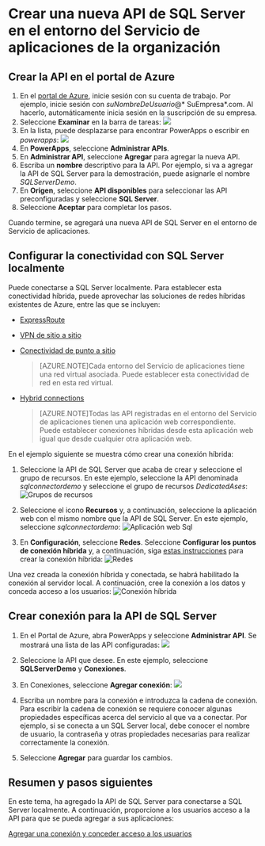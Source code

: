 <properties
	pageTitle="Agregar la API de SQL Server a PowerApps Enterprise | Microsoft Azure"
	description="Crear o configurar una nueva API de SQL Server en el entorno del Servicio de aplicaciones de la organización y agregar una conexión a datos localmente"
	services=""
    suite="powerapps"
	documentationCenter="" 
	authors="linhtranms"
	manager="dwrede"
	editor=""/>


<tags
   ms.service="powerapps"
   ms.devlang="na"
   ms.topic="article"
   ms.tgt_pltfrm="na"
   ms.workload="na" 
   ms.date="11/25/2015"
   ms.author="litran"/>


# Crear una nueva API de SQL Server en el entorno del Servicio de aplicaciones de la organización

## Crear la API en el portal de Azure

1. En el [portal de Azure](https://portal.azure.com/), inicie sesión con su cuenta de trabajo. Por ejemplo, inicie sesión con *suNombreDeUsuario*@* SuEmpresa*.com. Al hacerlo, automáticamente inicia sesión en la suscripción de su empresa. 
2. Seleccione **Examinar** en la barra de tareas: ![][14]  
3. En la lista, puede desplazarse para encontrar PowerApps o escribir en *powerapps*: ![][15]  
4. En **PowerApps**, seleccione **Administrar APIs**.
5. En **Administrar API**, seleccione **Agregar** para agregar la nueva API.
6. Escriba un **nombre** descriptivo para la API. Por ejemplo, si va a agregar la API de SQL Server para la demostración, puede asignarle el nombre *SQLServerDemo*.  	
7. En **Origen**, seleccione **API disponibles** para seleccionar las API preconfiguradas y seleccione **SQL Server**. 
8. Seleccione **Aceptar** para completar los pasos.

Cuando termine, se agregará una nueva API de SQL Server en el entorno de Servicio de aplicaciones.

## Configurar la conectividad con SQL Server localmente

Puede conectarse a SQL Server localmente. Para establecer esta conectividad híbrida, puede aprovechar las soluciones de redes híbridas existentes de Azure, entre las que se incluyen:

- [ExpressRoute](../expressroute-introduction.md)
- [VPN de sitio a sitio](../vpn-gateway-create-site-to-site-rm-powershell.md)
- [Conectividad de punto a sitio](../vpn-gateway-point-to-site-create.md)  

	> [AZURE.NOTE]Cada entorno del Servicio de aplicaciones tiene una red virtual asociada. Puede establecer esta conectividad de red en esta red virtual.  
- [Hybrid connections](../web-sites-hybrid-connection-get-started.md)  

	> [AZURE.NOTE]Todas las API registradas en el entorno del Servicio de aplicaciones tienen una aplicación web correspondiente. Puede establecer conexiones híbridas desde esta aplicación web igual que desde cualquier otra aplicación web.
	
En el ejemplo siguiente se muestra cómo crear una conexión híbrida:

1. Seleccione la API de SQL Server que acaba de crear y seleccione el grupo de recursos. En este ejemplo, seleccione la API denominada *sqlconnectordemo* y seleccione el grupo de recursos *DedicatedAses*: ![Grupos de recursos](./media/powerapps-create-api-sqlserver/sqlapi.png)

2.  Seleccione el icono **Recursos** y, a continuación, seleccione la aplicación web con el mismo nombre que la API de SQL Server. En este ejemplo, seleccione *sqlconnectordemo*: ![Aplicación web Sql](./media/powerapps-create-api-sqlserver/sqlwebapp.png)

3.  En **Configuración**, seleccione **Redes**. Seleccione **Configurar los puntos de conexión híbrida** y, a continuación, siga [estas instrucciones](../web-sites-hybrid-connection-get-started.md) para crear la conexión híbrida: ![Redes](./media/powerapps-create-api-sqlserver/network.png)

Una vez creada la conexión híbrida y conectada, se habrá habilitado la conexión al servidor local. A continuación, cree la conexión a los datos y conceda acceso a los usuarios: ![Conexión híbrida](./media/powerapps-create-api-sqlserver/hybridconn.png)

## Crear conexión para la API de SQL Server

1. En el Portal de Azure, abra PowerApps y seleccione **Administrar API**. Se mostrará una lista de las API configuradas: ![](./media/powerapps-create-api-sqlserver/apilist.png)

2. Seleccione la API que desee. En este ejemplo, seleccione **SQLServerDemo** y **Conexiones**.

3. En Conexiones, seleccione **Agregar conexión**: ![](./media/powerapps-create-api-sqlserver/addconnection.png)

4. Escriba un nombre para la conexión e introduzca la cadena de conexión. Para escribir la cadena de conexión se requiere conocer algunas propiedades específicas acerca del servicio al que va a conectar. Por ejemplo, si se conecta a un SQL Server local, debe conocer el nombre de usuario, la contraseña y otras propiedades necesarias para realizar correctamente la conexión.

5. Seleccione **Agregar** para guardar los cambios.

## Resumen y pasos siguientes
En este tema, ha agregado la API de SQL Server para conectarse a SQL Server localmente. A continuación, proporcione a los usuarios acceso a la API para que se pueda agregar a sus aplicaciones:

[Agregar una conexión y conceder acceso a los usuarios](powerapps-manage-api-connection-user-access.md)


[14]: ./media/powerapps-create-api-sqlserver/browseall.png
[15]: ./media/powerapps-create-api-sqlserver/allresources.png

<!---HONumber=AcomDC_1203_2015-->